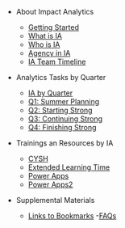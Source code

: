 <!-- _sidebar.md -->
- About Impact Analytics
    - [Getting Started](README.md)
    - [What is IA](ia_what.md)
    - [Who is IA](ia_who.md)
    - [Agency in IA](ia_agency.md)
    - [IA Team Timeline](iatimeline.md)

- Analytics Tasks by Quarter
    - [IA by Quarter](analyticsbyquarter.md)
    - [Q1: Summer Planning](q1.md)
    - [Q2: Starting Strong](q2.md)
    - [Q3: Continuing Strong](q3.md)
    - [Q4: Finishing Strong](q4.md)

- Trainings an Resources by IA
    - [CYSH](cysh.md)
    - [Extended Learning Time](elt.md)
    - [Power Apps](PowerApps.md)
    - [Power Apps2](PowerApps.md)
- Supplemental Materials
    - [Links to Bookmarks](bookmarks.md)
-[FAQs](faq.md)